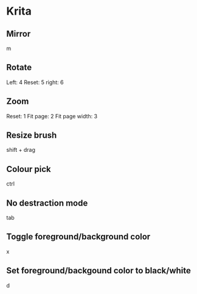 # Krita

## Mirror
m

## Rotate
Left: 4
Reset: 5
right: 6

## Zoom
Reset: 1
Fit page: 2
Fit page width: 3

## Resize brush
shift + drag

## Colour pick
ctrl

## No destraction mode
tab

## Toggle foreground/background color
x

## Set foreground/backgound color to black/white
d